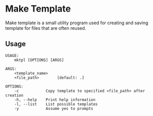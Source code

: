 # Make Template

Make template is a small utility program used for creating and saving template for files that are often reused. 

## Usage
```
USAGE:
    mktpl [OPTIONS] [ARGS]

ARGS:
    <template_name>    
    <file_path>        [default: .]

OPTIONS:
    -c            Copy template to specified <file_path> after creation
    -h, --help    Print help information
    -l, --list    List possible templates
    -y            Assume yes to prompts
```

#